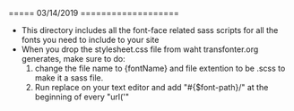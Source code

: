 ===== 03/14/2019 ===================

- This directory includes all the font-face related sass scripts for all the fonts you need to include to your site
- When you drop the stylesheet.css file from waht transfonter.org generates, make sure to do:
    1) change the file name to {fontName} and file extention to be .scss to make it a sass file.
    2) Run replace on your text editor and add "#{$font-path}/" at the beginning of every "url('"
